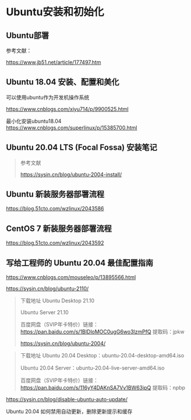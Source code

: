 # Ubuntu安装和初始化

## Ubuntu部署


参考文献：

https://www.jb51.net/article/177497.htm



## Ubuntu 18.04 安装、配置和美化

可以使用ubuntu作为开发机操作系统

https://www.cnblogs.com/xiyu714/p/9900525.html




最小化安装ubuntu18.04
https://www.cnblogs.com/superlinux/p/15385700.html




## Ubuntu 20.04 LTS (Focal Fossa) 安装笔记

> 参考文献
>
> https://sysin.cn/blog/ubuntu-2004-install/



## Ubuntu 新装服务器部署流程

https://blog.51cto.com/wzlinux/2043586



## CentOS 7 新装服务器部署流程

https://blog.51cto.com/wzlinux/2043592



## 写给工程师的 Ubuntu 20.04 最佳配置指南

https://www.cnblogs.com/mouseleo/p/13895566.html



https://sysin.cn/blog/ubuntu-2110/



> 下载地址
> Ubuntu Desktop 21.10
>
> Ubuntu Server 21.10
>
> 百度网盘（SVIP年卡特价）链接：https://pan.baidu.com/s/1BIDloMOC0ugG6wo3lzmPfQ 提取码：jpkw
>
> 
>
> https://sysin.cn/blog/ubuntu-2004/



> 下载地址
> Ubuntu 20.04 Desktop：ubuntu-20.04-desktop-amd64.iso
>
> Ubuntu 20.04 Server：ubuntu-20.04-live-server-amd64.iso
>
> 
>
> 百度网盘（SVIP年卡特价）链接：https://pan.baidu.com/s/116yY4DAKnSA7Vv1BW63jpQ 提取码：npbp
>



https://sysin.cn/blog/disable-ubuntu-auto-update/

Ubuntu 20.04 如何禁用自动更新，删除更新提示和缓存

